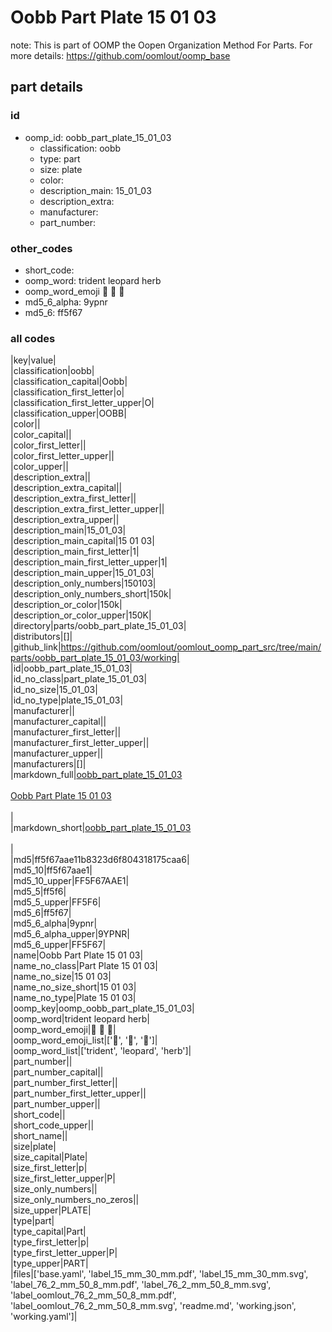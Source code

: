 # Oobb Part Plate 15 01 03  

note: This is part of OOMP the Oopen Organization Method For Parts. For more details: https://github.com/oomlout/oomp_base

##  part details





### id
* oomp_id: oobb_part_plate_15_01_03
  * classification: oobb
  * type: part
  * size: plate
  * color: 
  * description_main: 15_01_03
  * description_extra: 
  * manufacturer: 
  * part_number: 

### other_codes
* short_code: 
* oomp_word: trident leopard herb
* oomp_word_emoji :trident: :leopard: :herb:
* md5_6_alpha: 9ypnr
* md5_6: ff5f67

### all codes 
|key|value|  
|classification|oobb|  
|classification_capital|Oobb|  
|classification_first_letter|o|  
|classification_first_letter_upper|O|  
|classification_upper|OOBB|  
|color||  
|color_capital||  
|color_first_letter||  
|color_first_letter_upper||  
|color_upper||  
|description_extra||  
|description_extra_capital||  
|description_extra_first_letter||  
|description_extra_first_letter_upper||  
|description_extra_upper||  
|description_main|15_01_03|  
|description_main_capital|15 01 03|  
|description_main_first_letter|1|  
|description_main_first_letter_upper|1|  
|description_main_upper|15_01_03|  
|description_only_numbers|150103|  
|description_only_numbers_short|150k|  
|description_or_color|150k|  
|description_or_color_upper|150K|  
|directory|parts/oobb_part_plate_15_01_03|  
|distributors|[]|  
|github_link|https://github.com/oomlout/oomlout_oomp_part_src/tree/main/parts/oobb_part_plate_15_01_03/working|  
|id|oobb_part_plate_15_01_03|  
|id_no_class|part_plate_15_01_03|  
|id_no_size|15_01_03|  
|id_no_type|plate_15_01_03|  
|manufacturer||  
|manufacturer_capital||  
|manufacturer_first_letter||  
|manufacturer_first_letter_upper||  
|manufacturer_upper||  
|manufacturers|[]|  
|markdown_full|[oobb_part_plate_15_01_03](https://github.com/oomlout/oomlout_oomp_part_src/tree/main/parts/oobb_part_plate_15_01_03/working)<br>[](https://github.com/oomlout/oomlout_oomp_part_src/tree/main/parts/oobb_part_plate_15_01_03/working)<br>[Oobb Part Plate 15 01 03](https://github.com/oomlout/oomlout_oomp_part_src/tree/main/parts/oobb_part_plate_15_01_03/working)<br><br>|  
|markdown_short|[oobb_part_plate_15_01_03](https://github.com/oomlout/oomlout_oomp_part_src/tree/main/parts/oobb_part_plate_15_01_03/working)<br><br>|  
|md5|ff5f67aae11b8323d6f804318175caa6|  
|md5_10|ff5f67aae1|  
|md5_10_upper|FF5F67AAE1|  
|md5_5|ff5f6|  
|md5_5_upper|FF5F6|  
|md5_6|ff5f67|  
|md5_6_alpha|9ypnr|  
|md5_6_alpha_upper|9YPNR|  
|md5_6_upper|FF5F67|  
|name|Oobb Part Plate 15 01 03|  
|name_no_class|Part Plate 15 01 03|  
|name_no_size|15 01 03|  
|name_no_size_short|15 01 03|  
|name_no_type|Plate 15 01 03|  
|oomp_key|oomp_oobb_part_plate_15_01_03|  
|oomp_word|trident leopard herb|  
|oomp_word_emoji|:trident: :leopard: :herb:|  
|oomp_word_emoji_list|[':trident:', ':leopard:', ':herb:']|  
|oomp_word_list|['trident', 'leopard', 'herb']|  
|part_number||  
|part_number_capital||  
|part_number_first_letter||  
|part_number_first_letter_upper||  
|part_number_upper||  
|short_code||  
|short_code_upper||  
|short_name||  
|size|plate|  
|size_capital|Plate|  
|size_first_letter|p|  
|size_first_letter_upper|P|  
|size_only_numbers||  
|size_only_numbers_no_zeros||  
|size_upper|PLATE|  
|type|part|  
|type_capital|Part|  
|type_first_letter|p|  
|type_first_letter_upper|P|  
|type_upper|PART|  
|files|['base.yaml', 'label_15_mm_30_mm.pdf', 'label_15_mm_30_mm.svg', 'label_76_2_mm_50_8_mm.pdf', 'label_76_2_mm_50_8_mm.svg', 'label_oomlout_76_2_mm_50_8_mm.pdf', 'label_oomlout_76_2_mm_50_8_mm.svg', 'readme.md', 'working.json', 'working.yaml']|  
